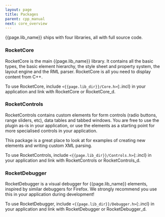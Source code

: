 ```yaml
---
layout: page
title: Packages
parent: cpp_manual
next: core_overview
---
```


{{page.lib_name}} ships with four libraries, all with full source code.

### RocketCore

RocketCore is the main {{page.lib_name}} library. It contains all the basic types, the basic element hierarchy, the style sheet and property system, the layout engine and the RML parser. RocketCore is all you need to display content from C++.

To use RocketCore, include `<{{page.lib_dir}}/Core.h>`{:.incl} in your application and link with RocketCore or RocketCore_d.

### RocketControls

RocketControls contains custom elements for form controls (radio buttons, range sliders, etc), data tables and tabbed windows. You are free to use the plugin as-is in your application, or use the elements as a starting point for more specialised controls in your application.

This package is a great place to look at for examples of creating new elements and writing custom XML parsing.

To use RocketControls, include `<{{page.lib_dir}}/Controls.h>`{:.incl} in your application and link with RocketControls or RocketControls_d.

### RocketDebugger

RocketDebugger is a visual debugger for {{page.lib_name}} elements, inspired by similar debuggers for Firefox. We strongly recommend you use this in your application during development!

To use RocketDebugger, include `<{{page.lib_dir}}/Debugger.h>`{:.incl} in your application and link with RocketDebugger or RocketDebugger_d.
